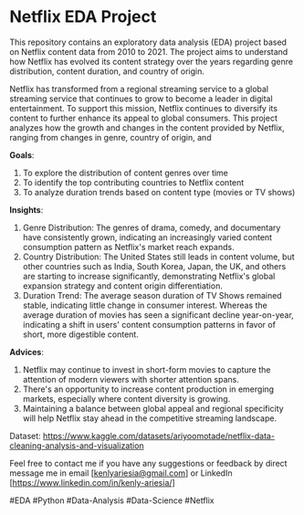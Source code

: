 # Netflix EDA Project

This repository contains an exploratory data analysis (EDA) project based on Netflix content data from 2010 to 2021. The project aims to understand how Netflix has evolved its content strategy over the years regarding genre distribution, content duration, and country of origin.

Netflix has transformed from a regional streaming service to a global streaming service that continues to grow to become a leader in digital entertainment. To support this mission, Netflix continues to diversify its content to further enhance its appeal to global consumers. This project analyzes how the growth and changes in the content provided by Netflix, ranging from changes in genre, country of origin, and 

**Goals**:
1. To explore the distribution of content genres over time
2. To identify the top contributing countries to Netflix content
3. To analyze duration trends based on content type (movies or TV shows)

**Insights**:
1. Genre Distribution: The genres of drama, comedy, and documentary have consistently grown, indicating an increasingly varied content consumption pattern as Netflix's market reach expands.
2. Country Distribution: The United States still leads in content volume, but other countries such as India, South Korea, Japan, the UK, and others are starting to increase significantly, demonstrating Netflix's global expansion strategy and content origin differentiation.
3. Duration Trend: The average season duration of TV Shows remained stable, indicating little change in consumer interest. Whereas the average duration of movies has seen a significant decline year-on-year, indicating a shift in users' content consumption patterns in favor of short, more digestible content.

**Advices**:
1.  Netflix may continue to invest in short-form movies to capture the attention of modern viewers with shorter attention spans.
2.  There's an opportunity to increase content production in emerging markets, especially where content diversity is growing.
3.  Maintaining a balance between global appeal and regional specificity will help Netflix stay ahead in the competitive streaming landscape.

Dataset: https://www.kaggle.com/datasets/ariyoomotade/netflix-data-cleaning-analysis-and-visualization

Feel free to contact me if you have any suggestions or feedback by direct message me in email [kenlyariesia@gmail.com] or LinkedIn [https://www.linkedin.com/in/kenly-ariesia/]

#EDA #Python #Data-Analysis #Data-Science #Netflix
